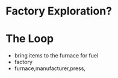 # Factory Exploration?

# The Loop
- bring items to the furnace for fuel
- factory
- furnace,manufacturer,press,
